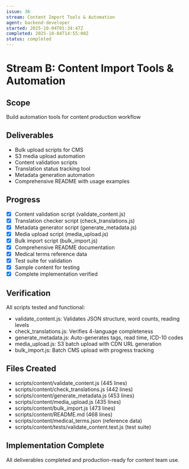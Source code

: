 ```yaml
---
issue: 36
stream: Content Import Tools & Automation
agent: backend-developer
started: 2025-10-04T01:34:47Z
completed: 2025-10-04T14:55:00Z
status: completed
---
```


# Stream B: Content Import Tools & Automation

## Scope
Build automation tools for content production workflow

## Deliverables
- Bulk upload scripts for CMS
- S3 media upload automation
- Content validation scripts
- Translation status tracking tool
- Metadata generation automation
- Comprehensive README with usage examples

## Progress
- [x] Content validation script (validate_content.js)
- [x] Translation checker script (check_translations.js)
- [x] Metadata generator script (generate_metadata.js)
- [x] Media upload script (media_upload.js)
- [x] Bulk import script (bulk_import.js)
- [x] Comprehensive README documentation
- [x] Medical terms reference data
- [x] Test suite for validation
- [x] Sample content for testing
- [x] Complete implementation verified

## Verification
All scripts tested and functional:
- validate_content.js: Validates JSON structure, word counts, reading levels
- check_translations.js: Verifies 4-language completeness
- generate_metadata.js: Auto-generates tags, read time, ICD-10 codes
- media_upload.js: S3 batch upload with CDN URL generation
- bulk_import.js: Batch CMS upload with progress tracking

## Files Created
- scripts/content/validate_content.js (445 lines)
- scripts/content/check_translations.js (442 lines)
- scripts/content/generate_metadata.js (453 lines)
- scripts/content/media_upload.js (435 lines)
- scripts/content/bulk_import.js (473 lines)
- scripts/content/README.md (468 lines)
- scripts/content/medical_terms.json (reference data)
- scripts/content/tests/validate_content.test.js (test suite)

## Implementation Complete
All deliverables completed and production-ready for content team use.

